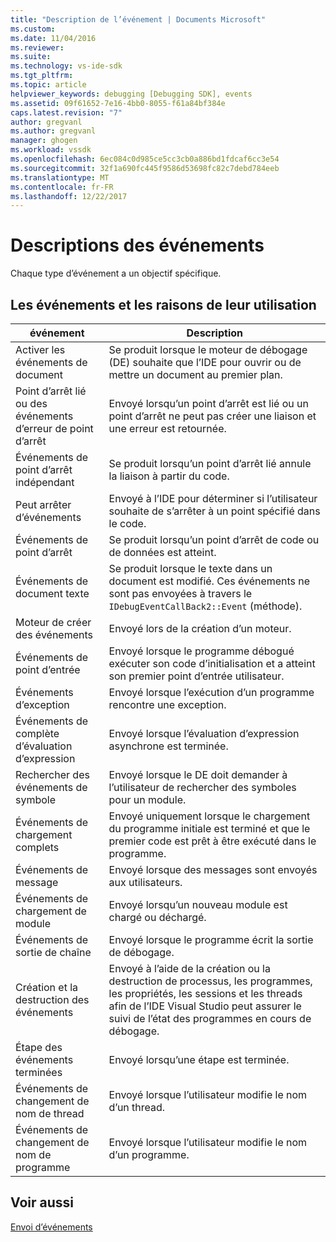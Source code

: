 ```yaml
---
title: "Description de l’événement | Documents Microsoft"
ms.custom: 
ms.date: 11/04/2016
ms.reviewer: 
ms.suite: 
ms.technology: vs-ide-sdk
ms.tgt_pltfrm: 
ms.topic: article
helpviewer_keywords: debugging [Debugging SDK], events
ms.assetid: 09f61652-7e16-4bb0-8055-f61a84bf384e
caps.latest.revision: "7"
author: gregvanl
ms.author: gregvanl
manager: ghogen
ms.workload: vssdk
ms.openlocfilehash: 6ec084c0d985ce5cc3cb0a886bd1fdcaf6cc3e54
ms.sourcegitcommit: 32f1a690fc445f9586d53698fc82c7debd784eeb
ms.translationtype: MT
ms.contentlocale: fr-FR
ms.lasthandoff: 12/22/2017
---
```

# <a name="event-descriptions"></a>Descriptions des événements
Chaque type d’événement a un objectif spécifique.  
  
## <a name="events-and-the-reasons-for-their-use"></a>Les événements et les raisons de leur utilisation  
  
|événement|Description|  
|-----------|-----------------|  
|Activer les événements de document|Se produit lorsque le moteur de débogage (DE) souhaite que l’IDE pour ouvrir ou de mettre un document au premier plan.|  
|Point d’arrêt lié ou des événements d’erreur de point d’arrêt|Envoyé lorsqu’un point d’arrêt est lié ou un point d’arrêt ne peut pas créer une liaison et une erreur est retournée.|  
|Événements de point d’arrêt indépendant|Se produit lorsqu’un point d’arrêt lié annule la liaison à partir du code.|  
|Peut arrêter d’événements|Envoyé à l’IDE pour déterminer si l’utilisateur souhaite de s’arrêter à un point spécifié dans le code.|  
|Événements de point d’arrêt|Se produit lorsqu’un point d’arrêt de code ou de données est atteint.|  
|Événements de document texte|Se produit lorsque le texte dans un document est modifié. Ces événements ne sont pas envoyées à travers le `IDebugEventCallBack2::Event` (méthode).|  
|Moteur de créer des événements|Envoyé lors de la création d’un moteur.|  
|Événements de point d’entrée|Envoyé lorsque le programme débogué exécuter son code d’initialisation et a atteint son premier point d’entrée utilisateur.|  
|Événements d’exception|Envoyé lorsque l’exécution d’un programme rencontre une exception.|  
|Événements de complète d’évaluation d’expression|Envoyé lorsque l’évaluation d’expression asynchrone est terminée.|  
|Rechercher des événements de symbole|Envoyé lorsque le DE doit demander à l’utilisateur de rechercher des symboles pour un module.|  
|Événements de chargement complets|Envoyé uniquement lorsque le chargement du programme initiale est terminé et que le premier code est prêt à être exécuté dans le programme.|  
|Événements de message|Envoyé lorsque des messages sont envoyés aux utilisateurs.|  
|Événements de chargement de module|Envoyé lorsqu’un nouveau module est chargé ou déchargé.|  
|Événements de sortie de chaîne|Envoyé lorsque le programme écrit la sortie de débogage.|  
|Création et la destruction des événements|Envoyé à l’aide de la création ou la destruction de processus, les programmes, les propriétés, les sessions et les threads afin de l’IDE Visual Studio peut assurer le suivi de l’état des programmes en cours de débogage.|  
|Étape des événements terminées|Envoyé lorsqu’une étape est terminée.|  
|Événements de changement de nom de thread|Envoyé lorsque l’utilisateur modifie le nom d’un thread.|  
|Événements de changement de nom de programme|Envoyé lorsque l’utilisateur modifie le nom d’un programme.|  
  
## <a name="see-also"></a>Voir aussi  
 [Envoi d’événements](../../extensibility/debugger/sending-events.md)